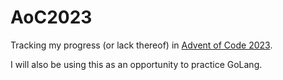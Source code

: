 # AoC2023

Tracking my progress (or lack thereof) in [Advent of Code 2023](https://adventofcode.com/2023).

I will also be using this as an opportunity to practice GoLang.
